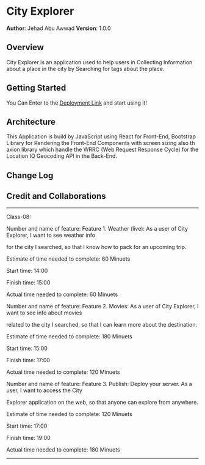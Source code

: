 # City Explorer

**Author**: Jehad Abu Awwad
**Version**: 1.0.0 

## Overview

<!-- Provide a high level overview of what this application is and why you are building it, beyond the fact that it's an assignment for this class. (i.e. What's your problem domain?) -->

City Explorer is an application used to help users in Collecting Information about a place in the city by
Searching for tags about the place.

## Getting Started

<!-- What are the steps that a user must take in order to build this app on their own machine and get it running? -->

You Can Enter to the [Deployment Link]('') and start using it!

## Architecture

<!-- Provide a detailed description of the application design. What technologies (languages, libraries, etc) you're using, and any other relevant design information. -->

This Application is build by JavaScript using React for Front-End, Bootstrap Library for Rendering the Front-End Components with screen sizing also th axion library which handle the WRRC (Web Request Response Cycle) for the Location IQ Geocoding API in the Back-End. 

## Change Log

<!-- Use this area to document the iterative changes made to your application as each feature is successfully implemented. Use time stamps. Here's an example:

01-01-2001 4:59pm - Application now has a fully-functional express server, with a GET route for the location resource. -->

## Credit and Collaborations

<!-- Give credit (and a link) to other people or resources that helped you build this application. -->

------------------------------------------------------------------------------------------------------------------------ 

Class-08: 

Number and name of feature: Feature 1. Weather (live): As a user of City Explorer, I want to see weather info 

for the city I searched, so that I know how to pack for an upcoming trip. 

Estimate of time needed to complete:  60 Minuets 

Start time: 14:00 

Finish time: 15:00 

Actual time needed to complete: 60 Minuets 

Number and name of feature: Feature 2. Movies: As a user of City Explorer, I want to see info about movies 

related to the city I searched, so that I can learn more about the destination. 

Estimate of time needed to complete: 180 Minuets 

Start time: 15:00 

Finish time: 17:00 

Actual time needed to complete: 120 Minuets 

 
 
Number and name of feature: Feature 3. Publish: Deploy your server. As a user, I want to access the City 

Explorer application on the web, so that anyone can explore from anywhere. 

Estimate of time needed to complete: 120 Minuets 

Start time: 17:00 

Finish time: 19:00 

Actual time needed to complete: 180 Minuets 

------------------------------------------------------------------------------------------------------------------------ 
